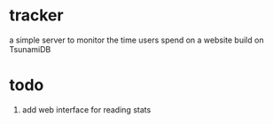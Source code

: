 # tracker
 
a simple server to monitor the time users spend on a website
build on TsunamiDB

# todo
1. add web interface for reading stats
